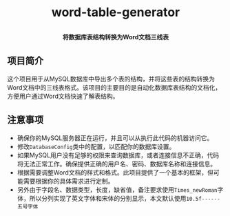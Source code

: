 <h1 align="center" style="margin: 30px 0 30px; font-weight: bold;">word-table-generator</h1>
<h4 align="center">将数据库表结构转换为Word文档三线表</h4>

## 项目简介
这个项目用于从MySQL数据库中导出多个表的结构，并将这些表的结构转换为Word文档中的三线表格式。该项目的主要目的是自动化数据库表结构的文档化，方便用户通过Word文档快速了解表结构。


## 注意事项

- 确保你的MySQL服务器正在运行，并且可以从执行此代码的机器访问它。
- 修改`DatabaseConfig`类中的配置，以匹配你的数据库设置。
- 如果MySQL用户没有足够的权限来查询数据库，或者连接信息不正确，代码将无法正常工作。确保提供正确的用户名、密码、数据库名称和连接信息。
- 根据需要调整Word文档的样式和格式。此项目提供了一个基本的框架，但可能需要根据你的具体需求进行定制。
- 另外由于字段名、数据类型，长度，缺省值，备注要求使用`Times_newRoman`字体，所以分列实现了英文字体和宋体的分别显示，本文默认使用`10.5f------五号字体`